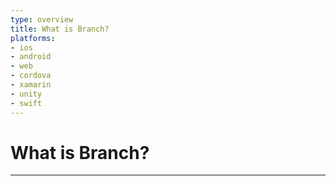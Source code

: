 ```yaml
---
type: overview
title: What is Branch?
platforms:
- ios
- android
- web
- cordova
- xamarin
- unity
- swift
---
```


# What is Branch?
------

